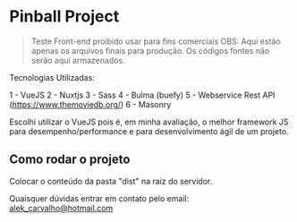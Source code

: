 # Pinball Project

> Teste Front-end
> proibido usar para fins comerciais
> OBS: Aqui estão apenas os arquivos finais para produção. Os códigos fontes não serão aqui armazenados.

Tecnologias Utilizadas:

1 - VueJS
2 - Nuxtjs
3 - Sass
4 - Bulma (buefy)
5 - Webservice Rest API (https://www.themoviedb.org/)
6 - Masonry

Escolhi utilizar o VueJS pois é, em minha avaliação, o melhor framework JS para desempenho/performance e para desenvolvimento ágil de um projeto.

## Como rodar o projeto

Colocar o conteúdo da pasta "dist" na raiz do servidor.

Quaisquer dúvidas entrar em contato pelo email: alek_carvalho@hotmail.com
